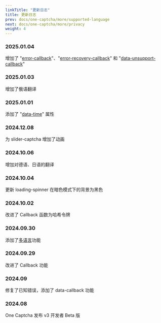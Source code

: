```yaml
---
linkTitle: "更新日志"
title: 更新日志
prev: docs/one-captcha/more/supported-language
next: docs/one-captcha/more/privacy
weight: 4
---
```


### 2025.01.04

增加了 "[error-callback](../attribute)"、"[error-recovery-callback](../attribute)" 和 "[data-unsupport-callback](../attribute)"

### 2025.01.03

增加了俄语翻译

### 2025.01.01

添加了 "[data-time](../attribute)" 属性

### 2024.12.08

为 slider-captcha 增加了动画

### 2024.10.06

增加对德语、日语的翻译

### 2024.10.04

更新 loading-spinner 在暗色模式下的背景为黑色

### 2024.10.02

改进了 Callback 函数为哈希令牌

### 2024.09.30

添加了[多语言](https://docs.xyehr.cn/docs/one-captcha/more/supported-language)功能

### 2024.09.29

改进了 Callback 功能

### 2024.09

修复了已知错误，添加了 data-callback 功能

### 2024.08

One Captcha 发布 v3 开发者 Beta 版
